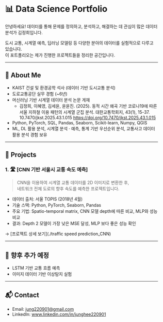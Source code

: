# 📊 Data Science Portfolio

안녕하세요! 데이터를 통해 문제를 정의하고, 분석하고, 해결하는 데 관심이 많은 데이터 분석가 김정희입니다.

도시 교통, 시계열 예측, 딥러닝 모델링 등 다양한 분야의 데이터를 실험적으로 다루고 있습니다.  
이 포트폴리오는 제가 진행한 프로젝트들을 정리한 공간입니다.

---

## 🧠 About Me

- KAIST 건설 및 환경공학 석사 (데이터 기반 도시교통 분석)
- 도로교통공단 실무 경험 (~6년)
- 머신러닝 기반 시계열 데이터 분석 논문 게재
  - 김정희, 이혜영, 김세윤, 윤윤진. (2025). 동적 시간 왜곡 기반 코로나19에 따른 서울 지하철 이용 패턴의 시계열 군집 분석. 대한교통학회지, 43(1), 15-37. 10.7470/jkst.2025.43.1.015 https://doi.org/10.7470/jkst.2025.43.1.015
- Python, PyTorch, SQL, Pandas, Seaborn, Scikit-learn, Numpy, QGIS 
- ML, DL 활용 분석, 시계열 분석 · 예측, 통계 기반 우선순위 분석, 교통사고 데이터 활용 분석 경험 보유

---

## 📁 Projects

### 1. 🛣️ [CNN 기반 서울시 교통 속도 예측]

> CNN을 이용하여 시계열 교통 데이터를 2D 이미지로 변환한 후,  
> 네트워크 전체 도로의 향후 속도를 예측한 프로젝트입니다.

- 데이터 출처: 서울 TOPIS (2018년 4월)
- 기술 스택: Python, PyTorch, Seaborn, Pandas
- 주요 기법: Spatio-temporal matrix, CNN 모델 depth에 따른 비교, MLP와 성능비교
- 결과: Depth 2 모델이 가장 낮은 MSE 달성, MLP 보다 좋은 성능 확인

→ [프로젝트 상세 보기](./traffic speed prediction_CNN)

---
## 📌 향후 추가 예정

- LSTM 기반 교통 흐름 예측
- 이미지 데이터 기반 이상탐지 실험

---

## 📬 Contact
- Email: jung220901@gmail.com  
- LinkedIn: www.linkedin.com/in/junghee220901
